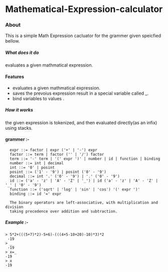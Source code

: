 # Mathematical-Expression-calculator

### About 
This is a simple Math Expression cacluator for the grammer given speicfied bellow.


##### What does it do
evaluates a given mathmatical expression.


#### Features
- evaluates a given mathmatical expression.
- saves the prevoius expression result in a special variable called _.
- bind variables to values .


##### How it works
the given expression is tokenized, and then evaluated directly(as an infix) using stacks.



#### grammer :-
      expr ::= factor | expr ('+' | '-') expr
      factor ::= term | factor ('' | '/') factor
      term ::= '-' term | '(' expr ')' | number | id | function | binding
      number ::= int | decimal
      int ::= '0' | posint
      posint ::= ('1' - '9') | posint ('0' - '9')
      decimal ::= int '.' ('0' - '9') | '.' ('0' - '9')
      id ::= ('a' - 'z' | 'A' - 'Z' | '_') | id ('a' - 'z' | 'A' - 'Z' | '_' | '0' - '9')
      function ::= ('sqrt' | 'log' | 'sin' | 'cos') '(' expr ')'
      binding ::= id '=' expr

      The binary operators are left-associative, with multiplication and division
      taking precedence over addition and subtraction.

##### Example :-
 ``` 
 > 5*2+(((5+7)*2)-5+6)-(((4+5-10+20)-10)*3)*2 
  -19 
 > _
  -19 
 > x=_
 -19 
 > x 
 -19 
```
